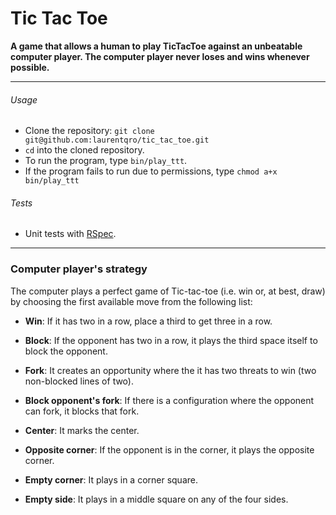 # Tic Tac Toe

**A game that allows a human to play TicTacToe against an unbeatable computer player. The computer player never loses and wins whenever possible.**

---

###### Usage

* Clone the repository: `git clone git@github.com:laurentqro/tic_tac_toe.git`
* `cd` into the cloned repository.
* To run the program, type `bin/play_ttt`.
* If the program fails to run due to permissions, type `chmod a+x bin/play_ttt`

###### Tests

* Unit tests with [RSpec](https://github.com/rspec/rspec).

---

### Computer player's strategy

The computer plays a perfect game of Tic-tac-toe (i.e. win or, at best, draw) by choosing the first available move from the following list:

* **Win**: If it has two in a row, place a third to get three in a row.

* **Block**: If the opponent has two in a row, it plays the third space itself to block the opponent.

* **Fork**: It creates an opportunity where the it has two threats to win (two non-blocked lines of two).

* **Block opponent's fork**: If there is a configuration where the opponent can fork, it blocks that fork.

* **Center**: It marks the center.

* **Opposite corner**: If the opponent is in the corner, it plays the opposite corner.

* **Empty corner**: It plays in a corner square.

* **Empty side**: It plays in a middle square on any of the four sides.